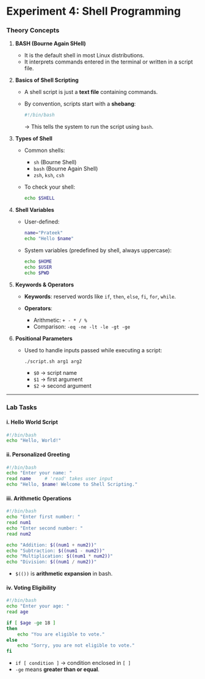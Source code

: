 # Experiment 4: Shell Programming

### **Theory Concepts**

1. **BASH (Bourne Again SHell)**

   * It is the default shell in most Linux distributions.
   * It interprets commands entered in the terminal or written in a script file.

2. **Basics of Shell Scripting**

   * A shell script is just a **text file** containing commands.
   * By convention, scripts start with a **shebang**:

     ```bash
     #!/bin/bash
     ```

     → This tells the system to run the script using `bash`.

3. **Types of Shell**

   * Common shells:

     * `sh` (Bourne Shell)
     * `bash` (Bourne Again Shell)
     * `zsh`, `ksh`, `csh`
   * To check your shell:

     ```bash
     echo $SHELL
     ```

4. **Shell Variables**

   * User-defined:

     ```bash
     name="Prateek"
     echo "Hello $name"
     ```
   * System variables (predefined by shell, always uppercase):

     ```bash
     echo $HOME
     echo $USER
     echo $PWD
     ```

5. **Keywords & Operators**

   * **Keywords**: reserved words like `if`, `then`, `else`, `fi`, `for`, `while`.
   * **Operators**:

     * Arithmetic: `+ - * / %`
     * Comparison: `-eq -ne -lt -le -gt -ge`

6. **Positional Parameters**

   * Used to handle inputs passed while executing a script:

     ```bash
     ./script.sh arg1 arg2
     ```

     * `$0` → script name
     * `$1` → first argument
     * `$2` → second argument

---

### **Lab Tasks**

#### i. Hello World Script

```bash
#!/bin/bash
echo "Hello, World!"
```

#### ii. Personalized Greeting

```bash
#!/bin/bash
echo "Enter your name: "
read name     # 'read' takes user input
echo "Hello, $name! Welcome to Shell Scripting."
```

#### iii. Arithmetic Operations

```bash
#!/bin/bash
echo "Enter first number: "
read num1
echo "Enter second number: "
read num2

echo "Addition: $((num1 + num2))"
echo "Subtraction: $((num1 - num2))"
echo "Multiplication: $((num1 * num2))"
echo "Division: $((num1 / num2))"
```

* `$(())` is **arithmetic expansion** in bash.

#### iv. Voting Eligibility

```bash
#!/bin/bash
echo "Enter your age: "
read age

if [ $age -ge 18 ]
then
    echo "You are eligible to vote."
else
    echo "Sorry, you are not eligible to vote."
fi
```

* `if [ condition ]` → condition enclosed in `[ ]`
* `-ge` means **greater than or equal**.

